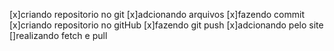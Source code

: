 [x]criando repositorio no git
[x]adcionando arquivos
[x]fazendo commit
[x]criando repositorio no gitHub
[x]fazendo git push
[x]adcionando pelo site
[]realizando fetch e pull
